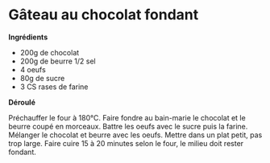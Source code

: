 # Gâteau au chocolat fondant

**Ingrédients**   

* 200g de chocolat
* 200g de beurre 1/2 sel
* 4 oeufs
* 80g de sucre
* 3 CS rases de farine 

**Déroulé**  

Préchauffer le four à 180°C.
Faire fondre au bain-marie le chocolat et le beurre coupé en morceaux.
Battre les oeufs avec le sucre puis la farine.
Mélanger le chocolat et beurre avec les oeufs.
Mettre dans un plat petit, pas trop large.
Faire cuire 15 à 20 minutes selon le four, le milieu doit rester fondant.
